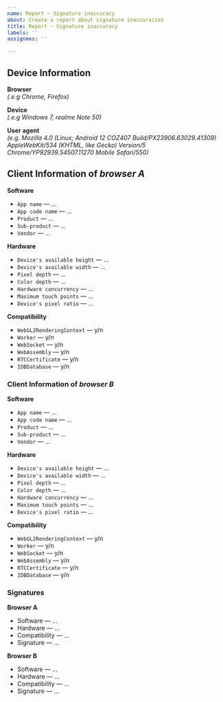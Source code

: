 ```yaml
---
name: Report ~ Signature inaccuracy
about: Create a report about signature inaccuracies
title: Report ~ Signature inaccuracy
labels: ''
assignees: ''

---
```


## Device Information

**Browser** <br>
*(.e.g Chrome, Firefox)*

**Device** <br>
*(.e.g Windows 7, realme Note 50)*

**User agent** <br>
*(e.g. Mozilla 4.0 (Linux; Android 12 COZ407 Build/PX23906.63029.41309) AppleWebKit/534 (KHTML, like Gecko) Version/5 Chrome/YP92939.54507.11270 Mobile Safari/550)*

## Client Information of *browser A*

**Software**
- `App name` &mdash; ...
- `App code name` &mdash; ...
- `Product` &mdash; ...
- `Sub-product` &mdash; ...
- `Vendor` &mdash; ...

**Hardware** <br>
- `Device's available height` &mdash; ...
- `Device's available width` &mdash; ...
- `Pixel depth` &mdash; ...
- `Color depth` &mdash; ...
- `Hardware concurrency` &mdash; ...
- `Maximum touch points` &mdash; ...
- `Device's pixel ratio` &mdash; ...

**Compatibility** <br>
- `WebGL2RenderingContext` &mdash; y/n
- `Worker` &mdash; y/n
- `WebSocket` &mdash; y/n
- `WebAssembly` &mdash; y/n
- `RTCCertificate` &mdash; y/n
- `IDBDatabase` &mdash; y/n

### Client Information of *browser B*

**Software**
- `App name` &mdash; ...
- `App code name` &mdash; ...
- `Product` &mdash; ...
- `Sub-product` &mdash; ...
- `Vendor` &mdash; ...

**Hardware**
- `Device's available height` &mdash; ...
- `Device's available width` &mdash; ...
- `Pixel depth` &mdash; ...
- `Color depth` &mdash; ...
- `Hardware concurrency` &mdash; ...
- `Maximum touch points` &mdash; ...
- `Device's pixel ratio` &mdash; ...

**Compatibility**
- `WebGL2RenderingContext` &mdash; y/n
- `Worker` &mdash; y/n
- `WebSocket` &mdash; y/n
- `WebAssembly` &mdash; y/n
- `RTCCertificate` &mdash; y/n
- `IDBDatabase` &mdash; y/n

### Signatures

**Browser A**

- Software &mdash; ...
- Hardware &mdash; ...
- Compatibility &mdash; ...
- Signature &mdash; ...

**Browser B**

- Software &mdash; ...
- Hardware &mdash; ...
- Compatibility &mdash; ...
- Signature &mdash; ...
